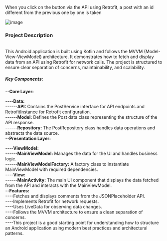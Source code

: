 When you click on the button via the API using Retrofit, a post with an id different from the previous one by one is taken

![image](https://github.com/PhilippKroger/JokeApp/assets/66637696/0d0bdc12-7d24-40c4-9c96-255a79ef0156)


<h3>Project Description</h3><br>
This Android application is built using Kotlin and follows the MVVM (Model-View-ViewModel) architecture. It demonstrates how to fetch and display data from an API using Retrofit for network calls. The project is structured to ensure clear separation of concerns, maintainability, and scalability.

<h5>Key Components:</h5>
--<b>Core Layer:</b>

----<b>Data:</b> <br>
------<b>API:</b> Contains the PostService interface for API endpoints and RetrofitInstance for Retrofit configuration.<br>
------<b>Model:</b> Defines the Post data class representing the structure of the API response.<br>
------<b>Repository:</b> The PostRepository class handles data operations and abstracts the data source.<br>
--<b>Presentation Layer:</b><br>

----<b>ViewModel:</b><br>
------<b>MainViewModel:</b> Manages the data for the UI and handles business logic.<br>
------<b>MainViewModelFactory:</b> A factory class to instantiate MainViewModel with required dependencies.<br>
----<b>View:</b><br>
------<b>MainActivity:</b> The main UI component that displays the data fetched from the API and interacts with the MainViewModel.<br>
--<b>Features:</b><br>
----Fetches and displays comments from the JSONPlaceholder API.<br>
----Implements Retrofit for network requests.<br>
----Uses LiveData for observing data changes.<br>
----Follows the MVVM architecture to ensure a clean separation of concerns.<br>
----This project is a good starting point for understanding how to structure an Android application using modern best practices and architectural patterns.<br>
